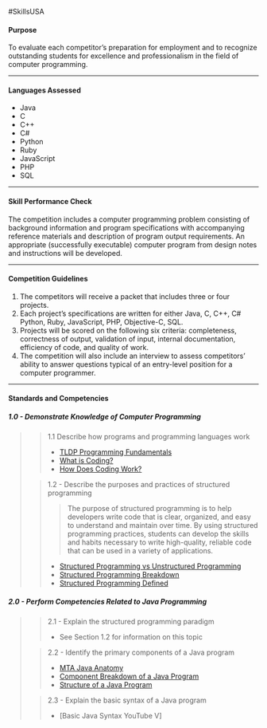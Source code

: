 #SkillsUSA
#### Purpose
To evaluate each competitor’s preparation for employment and to recognize outstanding students for excellence and professionalism in the field of computer programming.

---

#### Languages Assessed
- Java
- C
- C++
- C#
- Python
- Ruby
- JavaScript
- PHP
- SQL

---

#### Skill Performance Check
The competition includes a computer programming problem consisting of background information and program specifications with accompanying reference materials and description of program output requirements. An appropriate (successfully executable) computer program from design notes and instructions will be developed.

---

#### Competition Guidelines
1. The competitors will receive a packet that includes three or four projects. 
2. Each project’s specifications are written for either Java, C, C++, C# Python, Ruby, JavaScript, PHP, Objective-C, SQL. 
3. Projects will be scored on the following six criteria: completeness, correctness of output, validation of input, internal documentation, efficiency of code, and quality of work. 
4. The competition will also include an interview to assess competitors’ ability to answer questions typical of an entry-level position for a computer programmer.

---

#### Standards and Competencies
##### **1.0 - Demonstrate Knowledge of Computer Programming**
>> 1.1 Describe how programs and programming languages work
>> - [TLDP Programming Fundamentals](https://tldp.org/HOWTO/Unix-and-Internet-Fundamentals-HOWTO/languages.html)
>> - [What is Coding?](https://www.makeuseof.com/tag/what-is-coding/)
>> - [How Does Coding Work?](https://www.codeconquest.com/what-is-coding/how-does-coding-work/)
>
>> 1.2 - Describe the purposes and practices of structured programming
>>> The purpose of structured programming is to help developers write code that is clear, organized, and easy to understand and maintain over time. By using structured programming practices, students can develop the skills and habits necessary to write high-quality, reliable code that can be used in a variety of applications.
>> - [Structured Programming vs Unstructured Programming](https://www.techtarget.com/searchsoftwarequality/definition/structured-programming-modular-programming)
>> - [Structured Programming Breakdown](https://press.rebus.community/programmingfundamentals/chapter/structured-programming/)
>> - [Structured Programming Defined](https://www.techopedia.com/definition/16413/structured-programming)

##### **2.0 -  Perform Competencies Related to Java Programming**
>>2.1 - Explain the structured programming paradigm
>> - See Section 1.2 for information on this topic
>
>>2.2 - Identify the primary components of a Java program
>> - [MTA Java Anatomy](https://www.mta.ca/~rrosebru/oldcourse/comp1711/171102/comp1711A/Anatomy.html)
>> - [Component Breakdown of a Java Program](https://javatechonline.com/what-are-the-components-of-java-program/)
>> - [Structure of a Java Program](https://www.javatpoint.com/structure-of-java-program)
>
>>2.3 - Explain the basic syntax of a Java program
>> - [Basic Java Syntax YouTube V]
